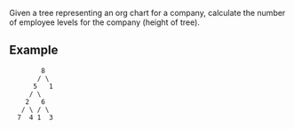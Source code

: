 Given a tree representing an org chart for a company, calculate the number of employee levels for the company (height of tree).

## Example

```
        8
       / \
      5   1
     / \
    2   6
   / \ / \
  7  4 1  3
```